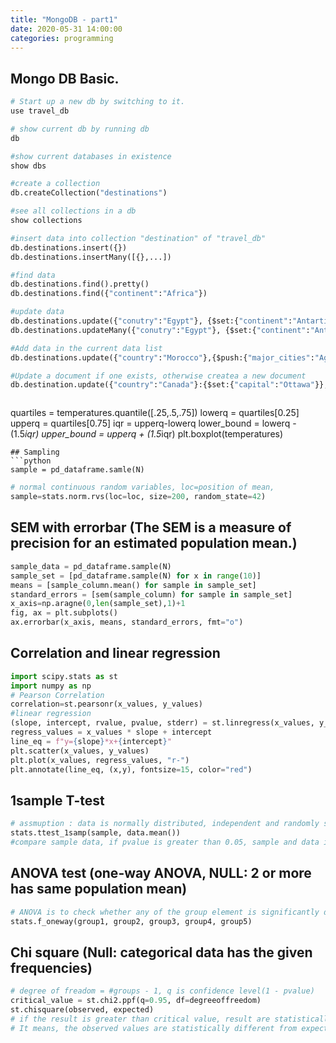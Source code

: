 ```yaml
---
title: "MongoDB - part1"
date: 2020-05-31 14:00:00
categories: programming
---
```


## Mongo DB Basic.
```python
# Start up a new db by switching to it.
use travel_db
```
```python
# show current db by running db
db
```
```python
#show current databases in existence
show dbs
```
```python
#create a collection
db.createCollection("destinations")
```
```python
#see all collections in a db
show collections
```
```python
#insert data into collection "destination" of "travel_db"
db.destinations.insert({})
db.destinations.insertMany([{},...])
```
```python
#find data
db.destinations.find().pretty()
db.destinations.find({"continent":"Africa"})
```
```python
#update data
db.destinations.update({"conutry":"Egypt"}, {$set:{"continent":"Antartica"}}, {multi:true})
db.destinations.updateMany({"conutry":"Egypt"}, {$set:{"continent":"Antartica"}})
```
```python
#Add data in the current data list
db.destinations.update({"country":"Morocco"},{$push:{"major_cities":"Agadir"}})
```
```python
#Update a document if one exists, otherwise createa a new document
db.destination.update({"country":"Canada"}:{$set:{"capital":"Ottawa"}}, {upsert:true})
```
```python
```
 quartiles = temperatures.quantile([.25,.5,.75])
lowerq = quartiles[0.25]
upperq = quartiles[0.75]
iqr = upperq-lowerq
lower_bound = lowerq - (1.5*iqr)
upper_bound = upperq + (1.5*iqr)
plt.boxplot(temperatures)
```
## Sampling
```python
sample = pd_dataframe.samle(N)
```
```python
# normal continuous random variables, loc=position of mean, 
sample=stats.norm.rvs(loc=loc, size=200, random_state=42)
```
## SEM with errorbar (The SEM is a measure of precision for an estimated population mean.)
```python
sample_data = pd_dataframe.sample(N)
sample_set = [pd_dataframe.sample(N) for x in range(10)]
means = [sample_column.mean() for sample in sample_set]
standard_errors = [sem(sample_column) for sample in sample_set]
x_axis=np.aragne(0,len(sample_set),1)+1
fig, ax = plt.subplots()
ax.errorbar(x_axis, means, standard_errors, fmt="o")
```
## Correlation and linear regression
```python
import scipy.stats as st
import numpy as np
# Pearson Correlation
correlation=st.pearsonr(x_values, y_values)
#linear regression
(slope, intercept, rvalue, pvalue, stderr) = st.linregress(x_values, y_values)
regress_values = x_values * slope + intercept
line_eq = f"y={slope}*x+{intercept}"
plt.scatter(x_values, y_values)
plt.plot(x_values, regress_values, "r-")
plt.annotate(line_eq, (x,y), fontsize=15, color="red")
```
## 1sample T-test
```python
# assmuption : data is normally distributed, independent and randomly sampled.
stats.ttest_1samp(sample, data.mean())
#compare sample data, if pvalue is greater than 0.05, sample and data is not different in mean.
```
## ANOVA test (one-way ANOVA, NULL: 2 or more has same population mean)
```python
# ANOVA is to check whether any of the group element is significantly different than the rest.
stats.f_oneway(group1, group2, group3, group4, group5)
```
## Chi square (Null: categorical data has the given frequencies)
```python
# degree of freadom = #groups - 1, q is confidence level(1 - pvalue)
critical_value = st.chi2.ppf(q=0.95, df=degreeoffreedom)
st.chisquare(observed, expected)
# if the result is greater than critical value, result are statistically significant.
# It means, the observed values are statistically different from expected values.
